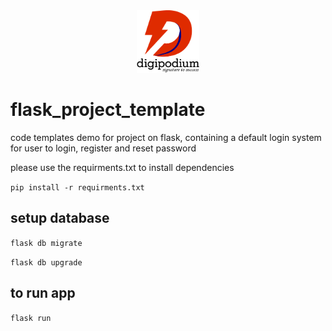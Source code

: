 <center><img src="screens/logo.png" height="100">
</center>

# flask_project_template
code templates demo for project on flask, containing a default login system for user to login, register and reset password

please use the requirments.txt to install dependencies

`pip install -r requirments.txt`

## setup database

`flask db migrate`

`flask db upgrade`

## to run app

`flask run`



